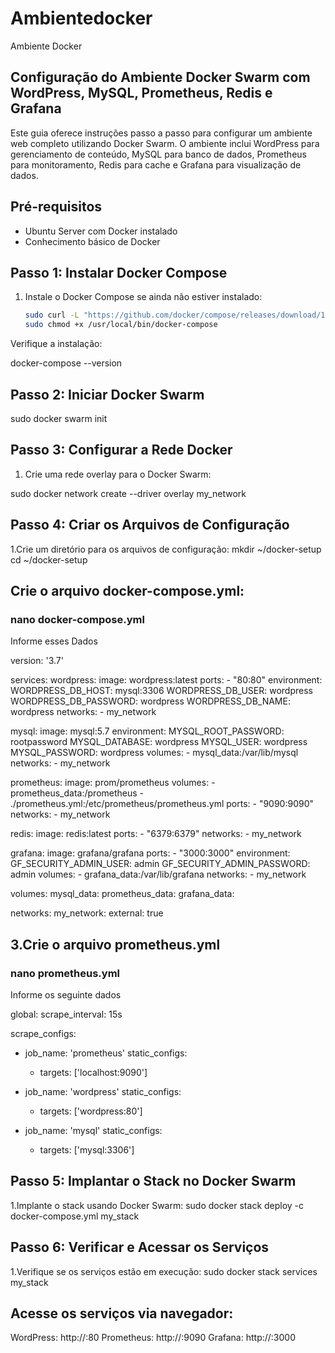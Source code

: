 # Ambientedocker
Ambiente Docker
## Configuração do Ambiente Docker Swarm com WordPress, MySQL, Prometheus, Redis e Grafana

Este guia oferece instruções passo a passo para configurar um ambiente web completo utilizando Docker Swarm. O ambiente inclui WordPress para gerenciamento de conteúdo, MySQL para banco de dados, Prometheus para monitoramento, Redis para cache e Grafana para visualização de dados.

## Pré-requisitos

- Ubuntu Server com Docker instalado
- Conhecimento básico de Docker

## Passo 1: Instalar Docker Compose

1. Instale o Docker Compose se ainda não estiver instalado:

   ```sh
   sudo curl -L "https://github.com/docker/compose/releases/download/1.29.2/docker-compose-$(uname -s)-$(uname -m)" -o /usr/local/bin/docker-compose
   sudo chmod +x /usr/local/bin/docker-compose


Verifique a instalação:

docker-compose --version

## Passo 2: Iniciar Docker Swarm

sudo docker swarm init


## Passo 3: Configurar a Rede Docker
1. Crie uma rede overlay para o Docker Swarm:

sudo docker network create --driver overlay my_network

## Passo 4: Criar os Arquivos de Configuração

1.Crie um diretório para os arquivos de configuração:
mkdir ~/docker-setup
cd ~/docker-setup


## Crie o arquivo docker-compose.yml: 

### nano docker-compose.yml

Informe esses Dados 

version: '3.7'

services:
  wordpress:
    image: wordpress:latest
    ports:
      - "80:80"
    environment:
      WORDPRESS_DB_HOST: mysql:3306
      WORDPRESS_DB_USER: wordpress
      WORDPRESS_DB_PASSWORD: wordpress
      WORDPRESS_DB_NAME: wordpress
    networks:
      - my_network

  mysql:
    image: mysql:5.7
    environment:
      MYSQL_ROOT_PASSWORD: rootpassword
      MYSQL_DATABASE: wordpress
      MYSQL_USER: wordpress
      MYSQL_PASSWORD: wordpress
    volumes:
      - mysql_data:/var/lib/mysql
    networks:
      - my_network

  prometheus:
    image: prom/prometheus
    volumes:
      - prometheus_data:/prometheus
      - ./prometheus.yml:/etc/prometheus/prometheus.yml
    ports:
      - "9090:9090"
    networks:
      - my_network

  redis:
    image: redis:latest
    ports:
      - "6379:6379"
    networks:
      - my_network

  grafana:
    image: grafana/grafana
    ports:
      - "3000:3000"
    environment:
      GF_SECURITY_ADMIN_USER: admin
      GF_SECURITY_ADMIN_PASSWORD: admin
    volumes:
      - grafana_data:/var/lib/grafana
    networks:
      - my_network

volumes:
  mysql_data:
  prometheus_data:
  grafana_data:

networks:
  my_network:
    external: true


 ## 3.Crie o arquivo prometheus.yml 
  ### nano prometheus.yml
Informe os seguinte dados 
 
global:
  scrape_interval: 15s

scrape_configs:
  - job_name: 'prometheus'
    static_configs:
      - targets: ['localhost:9090']

  - job_name: 'wordpress'
    static_configs:
      - targets: ['wordpress:80']

  - job_name: 'mysql'
    static_configs:
      - targets: ['mysql:3306']



## Passo 5: Implantar o Stack no Docker Swarm
1.Implante o stack usando Docker Swarm:
sudo docker stack deploy -c docker-compose.yml my_stack

## Passo 6: Verificar e Acessar os Serviços
1.Verifique se os serviços estão em execução:
sudo docker stack services my_stack


## Acesse os serviços via navegador:

WordPress: http://<seu-ip>:80
Prometheus: http://<seu-ip>:9090
Grafana: http://<seu-ip>:3000












